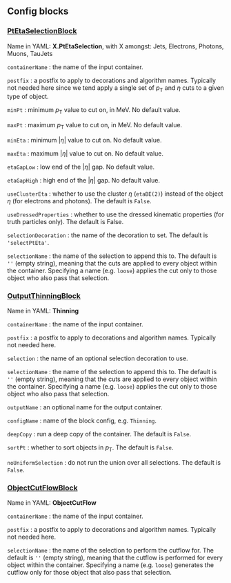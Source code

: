 <!---
## Make-methods

### [makePtEtaSelectionConfig](https://acode-browser1.usatlas.bnl.gov/lxr/source/athena/PhysicsAnalysis/Algorithms/AsgAnalysisAlgorithms/python/AsgAnalysisConfig.py)
Name in YAML: **X.PtEtaSelection**, with X amongst: Jets, Electrons, Photons, Muons, TauJets

`seq`
:   the config sequence.

`containerName`
:   the name of the input container.

`postfix`
:   a postfix to apply to decorations and algorithm names. Typically not needed here since we tend apply a single set of $p_\mathrm{T}$ and $\eta$ cuts to a given type of object.

`minPt`
:   minimum $p_\mathrm{T}$ value to cut on, in MeV. No default value.

`maxEta`
:   maximum $\vert\eta\vert$ value to cut on. No default value.

`useClusterEta`
:   whether to use the cluster $\eta$ (`etaBE(2)`) instead of the object $\eta$ (for electrons and photons). The default is `False`.

`selectionDecoration`
:   the name of the decoration to set.

`selectionName`
:   the name of the selection to append this to. The default is `''` (empty string), meaning that the cuts are applied to every object within the container. Specifying a name (e.g. `loose`) applies the cut only to those object who also pass that selection.

### [makeOutputThinningConfig](https://acode-browser1.usatlas.bnl.gov/lxr/source/athena/PhysicsAnalysis/Algorithms/AsgAnalysisAlgorithms/python/AsgAnalysisConfig.py)

`seq`
:   the config sequence.

`containerName`
:   the name of the input container.

`postfix`
:   a postfix to apply to decorations and algorithm names. Typically not needed here.

`selection`
:   the name of an optional selection decoration to use.

`selectionName`
:   the name of the selection to append this to. The default is `''` (empty string), meaning that the cuts are applied to every object within the container. Specifying a name (e.g. `loose`) applies the cut only to those object who also pass that selection.

`outputName`
:   an optional name for the output container.

`configName`
:   name of the block config, typically not needed here. The default is `Thinning`.

### [makeObjectCutFlowConfig](https://acode-browser1.usatlas.bnl.gov/lxr/source/athena/PhysicsAnalysis/Algorithms/AsgAnalysisAlgorithms/python/AsgAnalysisConfig.py)

`seq`
:   the config sequence.

`containerName`
:   the name of the input container.

`postfix`
:   a postfix to apply to decorations and algorithm names. Typically not needed here.

`selectionName`
:   the name of the selection to perform the cutflow for. The default is `''` (empty string), meaning that the cutflow is performed for every object within the container. Specifying a name (e.g. `loose`) generates the cutflow only for those object that also pass that selection.
--->

## Config blocks

### [PtEtaSelectionBlock](https://acode-browser1.usatlas.bnl.gov/lxr/source/athena/PhysicsAnalysis/Algorithms/AsgAnalysisAlgorithms/python/AsgAnalysisConfig.py)
Name in YAML: **X.PtEtaSelection**, with X amongst: Jets, Electrons, Photons, Muons, TauJets

`containerName`
:   the name of the input container.

`postfix`
:   a postfix to apply to decorations and algorithm names. Typically not needed here since we tend apply a single set of $p_\mathrm{T}$ and $\eta$ cuts to a given type of object.

`minPt`
:   minimum $p_\mathrm{T}$ value to cut on, in MeV. No default value.

`maxPt`
:   maximum $p_\mathrm{T}$ value to cut on, in MeV. No default value.

`minEta`
:   minimum $\vert\eta\vert$ value to cut on. No default value.

`maxEta`
:   maximum $\vert\eta\vert$ value to cut on. No default value.

`etaGapLow`
:   low end of the $\vert\eta\vert$  gap. No default value.

`etaGapHigh`
:   high end of the $\vert\eta\vert$ gap. No default value.

`useClusterEta`
:   whether to use the cluster $\eta$ (`etaBE(2)`) instead of the object $\eta$ (for electrons and photons). The default is `False`.

`useDressedProperties`
:   whether to use the dressed kinematic properties (for truth particles only). The default is False.

`selectionDecoration`
:   the name of the decoration to set. The default is `'selectPtEta'`.

`selectionName`
:   the name of the selection to append this to. The default is `''` (empty string), meaning that the cuts are applied to every object within the container. Specifying a name (e.g. `loose`) applies the cut only to those object who also pass that selection.

### [OutputThinningBlock](https://acode-browser1.usatlas.bnl.gov/lxr/source/athena/PhysicsAnalysis/Algorithms/AsgAnalysisAlgorithms/python/AsgAnalysisConfig.py)
Name in YAML: **Thinning**

`containerName`
:   the name of the input container.

`postfix`
:   a postfix to apply to decorations and algorithm names. Typically not needed here.

`selection`
:   the name of an optional selection decoration to use.

`selectionName`
:   the name of the selection to append this to. The default is `''` (empty string), meaning that the cuts are applied to every object within the container. Specifying a name (e.g. `loose`) applies the cut only to those object who also pass that selection.

`outputName`
:   an optional name for the output container.

`configName`
:   name of the block config, e.g. `Thinning`.

`deepCopy`
:   run a deep copy of the container. The default is `False`.

`sortPt`
:   whether to sort objects in $p_\mathrm{T}$. The default is `False`.

`noUniformSelection`
:   do not run the union over all selections. The default is `False`.

### [ObjectCutFlowBlock](https://acode-browser1.usatlas.bnl.gov/lxr/source/athena/PhysicsAnalysis/Algorithms/AsgAnalysisAlgorithms/python/AsgAnalysisConfig.py)
Name in YAML: **ObjectCutFlow**

`containerName`
:   the name of the input container.

`postfix`
:   a postfix to apply to decorations and algorithm names. Typically not needed here.

`selectionName`
:   the name of the selection to perform the cutflow for. The default is `''` (empty string), meaning that the cutflow is performed for every object within the container. Specifying a name (e.g. `loose`) generates the cutflow only for those object that also pass that selection.
